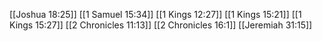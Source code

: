 [[Joshua 18:25]]
[[1 Samuel 15:34]]
[[1 Kings 12:27]]
[[1 Kings 15:21]]
[[1 Kings 15:27]]
[[2 Chronicles 11:13]]
[[2 Chronicles 16:1]]
[[Jeremiah 31:15]]
